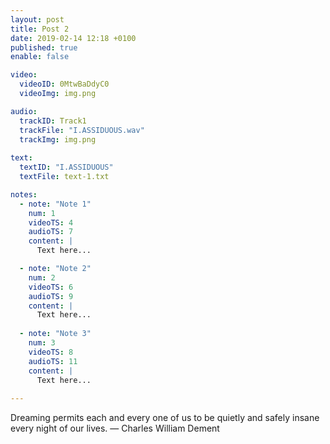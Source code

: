 ```yaml
---
layout: post
title: Post 2
date: 2019-02-14 12:18 +0100
published: true
enable: false

video:
  videoID: 0MtwBaDdyC0
  videoImg: img.png

audio:
  trackID: Track1
  trackFile: "I.ASSIDUOUS.wav"
  trackImg: img.png
        
text: 
  textID: "I.ASSIDUOUS"
  textFile: text-1.txt

notes:
  - note: "Note 1"
    num: 1
    videoTS: 4
    audioTS: 7
    content: |
      Text here...

  - note: "Note 2"
    num: 2
    videoTS: 6
    audioTS: 9
    content: |
      Text here...
  
  - note: "Note 3"
    num: 3
    videoTS: 8
    audioTS: 11
    content: |
      Text here...
  
---
```


Dreaming permits each and every one of us to be quietly and safely insane every night of our lives.
—  Charles William Dement